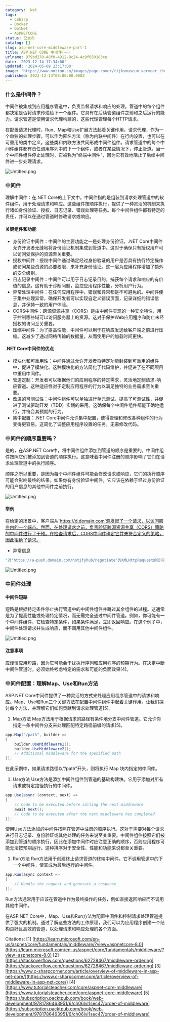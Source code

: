 ```yaml
---
category: .Net
tags:
  - CSharp
  - Docker
  - DotNet
  - ASPNETCORE
status: 已发布
catalog: []
slug: asp-net-core-middleware-part-1
title: ASP.NET CORE 中间件(一)
urlname: 979bd270-48f0-4912-8c24-4c9f050183ce
date: '2023-12-14 17:34:00'
updated: '2024-05-09 23:17:00'
image: 'https://www.notion.so/images/page-cover/rijksmuseum_vermeer_the_milkmaid.jpg'
published: 2023-12-13T08:00:00.000Z
---
```


### 什么是中间件？


中间件被集成到应用程序管道中，负责监督请求和响应的处理。管道中的每个组件都决定是否将请求传递给下一个组件。它具有在后续管道组件之前和之后运行的能力。请求管道是使用请求代理构建的，这些代理管理每个HTTP请求。


在配置请求代理时，Run、Map和Use扩展方法起着关键作用。请求代理，作为一个单独的处理步骤，可以作为匿名方法（称为内联中间件）在行内设置，也可以在可重用的类中定义。这些类和内联方法共同形成中间件组件。请求管道中的每个中间件组件都有责任调用序列中的下一个组件，或者在某些情况下，停止管道。当一个中间件组件停止处理时，它被称为"终端中间件"，因为它有效地阻止了后续中间件进一步处理请求。


![Untitled.png](https://prod-files-secure.s3.us-west-2.amazonaws.com/5d24fe63-e567-4804-86f9-9fdc62e13082/da807807-d02d-4fa1-86b6-db45e4678714/Untitled.png?X-Amz-Algorithm=AWS4-HMAC-SHA256&X-Amz-Content-Sha256=UNSIGNED-PAYLOAD&X-Amz-Credential=ASIAZI2LB466YLV7JBRQ%2F20250222%2Fus-west-2%2Fs3%2Faws4_request&X-Amz-Date=20250222T053522Z&X-Amz-Expires=3600&X-Amz-Security-Token=IQoJb3JpZ2luX2VjEL3%2F%2F%2F%2F%2F%2F%2F%2F%2F%2FwEaCXVzLXdlc3QtMiJIMEYCIQCAEjHV7iE4I3i6xK%2B2dcpm8vajT5JxLc9RS7nq8LZKZwIhAKytoq054A8R3jNoueUvYfp5MRpjT8HuJHfdRivrl8e6KogECOb%2F%2F%2F%2F%2F%2F%2F%2F%2F%2FwEQABoMNjM3NDIzMTgzODA1IgymdXLQKjD0WMT%2BNPMq3AMIsv7ivsokNO%2B5HNcWiVl1JJ1MZFSQ4a1zrhNI%2Blq36S9Mrvj1VGsVy9Z1WifxxX6vhxAbBBIjc1rfpRabwTcqyrKNRuHMGh%2BBAF7mczFz2hQx%2FsVjmW3DLWfTWTWFVFfvzpoovaLAUFtfuMAVRODyq3sAq3pWA5deSZP%2BcthRIEtVIQEoSVLI1n%2B0yjcNjjKrAFocxvkwCaajdPdjGCPa%2FDI1X%2B5Ubmt2%2BpzLlquMy3B%2BNCf3UY30voJ0605Njn5K%2BALoRoF6sH7ojsx66VQj6%2FqudTcLbMycIm1PaV3LciNiMYEO3N%2FNQXaym%2BPt19Ry22RcpPNGCC06Ni7aJZgfpj28qb2kuLTfNucFd0CvXZpPXQp5DoGgZDJsq3IfJl6cwixqTZb5GZpmQ0dRWld48nVmwpp1leSJNIG7F22%2B9i2QWmTFlbd0lmzOAeH0beyTuBMM9gmaMvBd%2Bg6nRjVCWzoYSd9GAuUwBPxjn%2Ffb9ShqCDHJ%2Br%2Fh3x66lH2YYIwmZkqE3rjhNA42dei2p27FJd3t30zwRik0NqyLD27Y5LLJ3l4k80gDH6uUMNknEb%2FwEjBh1MWYKNqMnETlcJSzVlZSznINzbogLe2%2FzI9hg4ZO6I0wCGXrwp%2FmeTDIqOW9BjqkAUcU%2FJnNS%2FlL79LLe86jdFyT5SzJxBlQOTuPF1so2haJvt8Z0%2FqUYr0sy2AkRupqxU%2FMP08nf3jsipVRjfUaNqju1S5FM9qr52%2BV3t5%2BDXmZN6dWLJzqvuwVYlbv4nbA22%2FBotZI6b%2Bn%2BmkZen3OxuhSo%2F4W%2FhrNIfGXQZzhfdlYhY9oSStKr%2BGDVwB9qxt%2BdTDIiSgPA01ffaDBP6U5aymjCJ7e&X-Amz-Signature=6bdccd207b5b6e681361267096f60d6bfed6475fbdef738bdfda0dc4640b8318&X-Amz-SignedHeaders=host&x-id=GetObject)


### 中间件


理解中间件：在.NET Core的上下文中，中间件指的是组装到请求处理管道中的软件组件，用于处理请求和响应。这些组件按顺序执行，提供了一种灵活的机制来执行诸如身份验证、授权、日志记录、错误处理等任务。每个中间件组件都有特定的责任，并可以在通过管道时修改请求或响应。


#### 关键组件和功能

- 身份验证中间件：中间件的主要功能之一是处理身份验证。.NET Core中间件允许开发者无缝地将身份验证机制集成到管道中。这对于确保只有授权用户可以访问受保护的资源至关重要。
- 授权中间件：授权中间件通过确定经过身份验证的用户是否具有执行特定操作或访问某些资源的必要权限，来补充身份验证。这一层为应用程序增加了额外的安全级别。
- 日志记录中间件：中间件可以用于日志记录目的，捕获每个请求和响应的有价值的信息。这有助于诊断问题，监控应用程序性能，分析用户行为。
- 异常处理中间件：在任何应用程序中，错误和异常都是不可避免的。中间件便于集中处理异常，确保开发者可以实现自定义错误页面，记录详细的错误信息，并保持一致的用户体验。
- CORS中间件：跨源资源共享（CORS）是由中间件实现的一种安全特性，用于控制哪些域可以访问服务器上的资源。这对于保护Web应用程序和防止未经授权的访问至关重要。
- 压缩中间件：为了提高性能，中间件可以用于在响应发送给客户端之前进行压缩。这减少了通过网络传输的数据量，从而使用户的加载时间更快。

#### .NET Core中间件的优点

- 模块化和可重用性：中间件通过允许开发者将特定功能封装到可重用的组件中，促进了模块化。这种模块化的方法简化了代码维护，并促进了在不同项目中重用中间件。
- 管道定制：开发者可以根据他们的应用程序的特定需求，灵活地定制请求-响应管道。这种适应性对于定制应用程序的行为以满足独特的业务需求至关重要。
- 改进的可测试性：中间件组件可以单独进行单元测试，提高了可测试性，并促进了测试驱动开发（TDD）实践的采用。这确保每个中间件组件都能正确地运行，并符合其预期的行为。
- 集中配置：.NET Core中间件允许集中配置，使得管理和修改各种组件的行为变得更容易。这简化了调整应用程序设置的任务，无需修改代码。

### 中间件的顺序重要吗？


是的，在ASP.NET Core中，将中间件组件添加到管道的顺序是重要的。中间件组件按照它们被添加到管道的顺序执行。这意味着中间件注册的顺序影响了它们在请求处理管道中的执行顺序。


顺序之所以重要，是因为每个中间件组件可能会修改请求或响应，它们的执行顺序可能会影响最终的结果。如果你有身份验证中间件，它应该在依赖于经过身份验证的用户信息的其他中间件之前执行。


![Untitled.png](https://prod-files-secure.s3.us-west-2.amazonaws.com/5d24fe63-e567-4804-86f9-9fdc62e13082/24f795a2-1c5a-4a6b-a0d8-2afb160076f1/Untitled.png?X-Amz-Algorithm=AWS4-HMAC-SHA256&X-Amz-Content-Sha256=UNSIGNED-PAYLOAD&X-Amz-Credential=ASIAZI2LB466YLV7JBRQ%2F20250222%2Fus-west-2%2Fs3%2Faws4_request&X-Amz-Date=20250222T053522Z&X-Amz-Expires=3600&X-Amz-Security-Token=IQoJb3JpZ2luX2VjEL3%2F%2F%2F%2F%2F%2F%2F%2F%2F%2FwEaCXVzLXdlc3QtMiJIMEYCIQCAEjHV7iE4I3i6xK%2B2dcpm8vajT5JxLc9RS7nq8LZKZwIhAKytoq054A8R3jNoueUvYfp5MRpjT8HuJHfdRivrl8e6KogECOb%2F%2F%2F%2F%2F%2F%2F%2F%2F%2FwEQABoMNjM3NDIzMTgzODA1IgymdXLQKjD0WMT%2BNPMq3AMIsv7ivsokNO%2B5HNcWiVl1JJ1MZFSQ4a1zrhNI%2Blq36S9Mrvj1VGsVy9Z1WifxxX6vhxAbBBIjc1rfpRabwTcqyrKNRuHMGh%2BBAF7mczFz2hQx%2FsVjmW3DLWfTWTWFVFfvzpoovaLAUFtfuMAVRODyq3sAq3pWA5deSZP%2BcthRIEtVIQEoSVLI1n%2B0yjcNjjKrAFocxvkwCaajdPdjGCPa%2FDI1X%2B5Ubmt2%2BpzLlquMy3B%2BNCf3UY30voJ0605Njn5K%2BALoRoF6sH7ojsx66VQj6%2FqudTcLbMycIm1PaV3LciNiMYEO3N%2FNQXaym%2BPt19Ry22RcpPNGCC06Ni7aJZgfpj28qb2kuLTfNucFd0CvXZpPXQp5DoGgZDJsq3IfJl6cwixqTZb5GZpmQ0dRWld48nVmwpp1leSJNIG7F22%2B9i2QWmTFlbd0lmzOAeH0beyTuBMM9gmaMvBd%2Bg6nRjVCWzoYSd9GAuUwBPxjn%2Ffb9ShqCDHJ%2Br%2Fh3x66lH2YYIwmZkqE3rjhNA42dei2p27FJd3t30zwRik0NqyLD27Y5LLJ3l4k80gDH6uUMNknEb%2FwEjBh1MWYKNqMnETlcJSzVlZSznINzbogLe2%2FzI9hg4ZO6I0wCGXrwp%2FmeTDIqOW9BjqkAUcU%2FJnNS%2FlL79LLe86jdFyT5SzJxBlQOTuPF1so2haJvt8Z0%2FqUYr0sy2AkRupqxU%2FMP08nf3jsipVRjfUaNqju1S5FM9qr52%2BV3t5%2BDXmZN6dWLJzqvuwVYlbv4nbA22%2FBotZI6b%2Bn%2BmkZen3OxuhSo%2F4W%2FhrNIfGXQZzhfdlYhY9oSStKr%2BGDVwB9qxt%2BdTDIiSgPA01ffaDBP6U5aymjCJ7e&X-Amz-Signature=66751a20b42d0da1f9e2279e9a640bb7ec8571835e3a69c18cd170717acb9ab0&X-Amz-SignedHeaders=host&x-id=GetObject)


#### 举例


在给定的场景中，客户端从'https://d.domain.com'源发起了一个请求，以访问服务内的一个端点。然而，在处理请求之前，负责验证跨源资源共享（CORS）策略的中间件进行了干预。在检查请求后，CORS中间件确定它并未符合定义的策略，因此拒绝了请求。

- 异常信息

```c#
"对'https://a-push.domain.com/notifyhub/negotiate'的XMLHttpRequest的访问，源自'https://d.domain.com'，已被CORS策略阻止：预检请求的响应未通过访问控制检查：请求的资源上没有'Access-Control-Allow-Origin'头。"[1][2][3]
```


![Untitled.png](https://prod-files-secure.s3.us-west-2.amazonaws.com/5d24fe63-e567-4804-86f9-9fdc62e13082/371d9517-dafe-4432-94b7-2d14d1593167/Untitled.png?X-Amz-Algorithm=AWS4-HMAC-SHA256&X-Amz-Content-Sha256=UNSIGNED-PAYLOAD&X-Amz-Credential=ASIAZI2LB466YLV7JBRQ%2F20250222%2Fus-west-2%2Fs3%2Faws4_request&X-Amz-Date=20250222T053522Z&X-Amz-Expires=3600&X-Amz-Security-Token=IQoJb3JpZ2luX2VjEL3%2F%2F%2F%2F%2F%2F%2F%2F%2F%2FwEaCXVzLXdlc3QtMiJIMEYCIQCAEjHV7iE4I3i6xK%2B2dcpm8vajT5JxLc9RS7nq8LZKZwIhAKytoq054A8R3jNoueUvYfp5MRpjT8HuJHfdRivrl8e6KogECOb%2F%2F%2F%2F%2F%2F%2F%2F%2F%2FwEQABoMNjM3NDIzMTgzODA1IgymdXLQKjD0WMT%2BNPMq3AMIsv7ivsokNO%2B5HNcWiVl1JJ1MZFSQ4a1zrhNI%2Blq36S9Mrvj1VGsVy9Z1WifxxX6vhxAbBBIjc1rfpRabwTcqyrKNRuHMGh%2BBAF7mczFz2hQx%2FsVjmW3DLWfTWTWFVFfvzpoovaLAUFtfuMAVRODyq3sAq3pWA5deSZP%2BcthRIEtVIQEoSVLI1n%2B0yjcNjjKrAFocxvkwCaajdPdjGCPa%2FDI1X%2B5Ubmt2%2BpzLlquMy3B%2BNCf3UY30voJ0605Njn5K%2BALoRoF6sH7ojsx66VQj6%2FqudTcLbMycIm1PaV3LciNiMYEO3N%2FNQXaym%2BPt19Ry22RcpPNGCC06Ni7aJZgfpj28qb2kuLTfNucFd0CvXZpPXQp5DoGgZDJsq3IfJl6cwixqTZb5GZpmQ0dRWld48nVmwpp1leSJNIG7F22%2B9i2QWmTFlbd0lmzOAeH0beyTuBMM9gmaMvBd%2Bg6nRjVCWzoYSd9GAuUwBPxjn%2Ffb9ShqCDHJ%2Br%2Fh3x66lH2YYIwmZkqE3rjhNA42dei2p27FJd3t30zwRik0NqyLD27Y5LLJ3l4k80gDH6uUMNknEb%2FwEjBh1MWYKNqMnETlcJSzVlZSznINzbogLe2%2FzI9hg4ZO6I0wCGXrwp%2FmeTDIqOW9BjqkAUcU%2FJnNS%2FlL79LLe86jdFyT5SzJxBlQOTuPF1so2haJvt8Z0%2FqUYr0sy2AkRupqxU%2FMP08nf3jsipVRjfUaNqju1S5FM9qr52%2BV3t5%2BDXmZN6dWLJzqvuwVYlbv4nbA22%2FBotZI6b%2Bn%2BmkZen3OxuhSo%2F4W%2FhrNIfGXQZzhfdlYhY9oSStKr%2BGDVwB9qxt%2BdTDIiSgPA01ffaDBP6U5aymjCJ7e&X-Amz-Signature=4ce9c805dc47e45ceb3419141834c464273bdd7606c0bb3062cd460c5c015857&X-Amz-SignedHeaders=host&x-id=GetObject)


### 中间件处理


#### 中间件短路
短路是根据特定条件停止执行管道中的中间件组件并跳过其余组件的过程。这通常是为了提高性能或处理特定情况，而无需完全通过中间件管道。例如，你可能有一个中间件组件，它检查特定条件，如果条件满足，立即返回响应。在这个例子中，中间件处理请求并生成响应，而不调用其他中间件组件。


![Untitled.png](https://prod-files-secure.s3.us-west-2.amazonaws.com/5d24fe63-e567-4804-86f9-9fdc62e13082/e8a1d943-cb51-4723-936e-23c6af2fb0f9/Untitled.png?X-Amz-Algorithm=AWS4-HMAC-SHA256&X-Amz-Content-Sha256=UNSIGNED-PAYLOAD&X-Amz-Credential=ASIAZI2LB466YLV7JBRQ%2F20250222%2Fus-west-2%2Fs3%2Faws4_request&X-Amz-Date=20250222T053522Z&X-Amz-Expires=3600&X-Amz-Security-Token=IQoJb3JpZ2luX2VjEL3%2F%2F%2F%2F%2F%2F%2F%2F%2F%2FwEaCXVzLXdlc3QtMiJIMEYCIQCAEjHV7iE4I3i6xK%2B2dcpm8vajT5JxLc9RS7nq8LZKZwIhAKytoq054A8R3jNoueUvYfp5MRpjT8HuJHfdRivrl8e6KogECOb%2F%2F%2F%2F%2F%2F%2F%2F%2F%2FwEQABoMNjM3NDIzMTgzODA1IgymdXLQKjD0WMT%2BNPMq3AMIsv7ivsokNO%2B5HNcWiVl1JJ1MZFSQ4a1zrhNI%2Blq36S9Mrvj1VGsVy9Z1WifxxX6vhxAbBBIjc1rfpRabwTcqyrKNRuHMGh%2BBAF7mczFz2hQx%2FsVjmW3DLWfTWTWFVFfvzpoovaLAUFtfuMAVRODyq3sAq3pWA5deSZP%2BcthRIEtVIQEoSVLI1n%2B0yjcNjjKrAFocxvkwCaajdPdjGCPa%2FDI1X%2B5Ubmt2%2BpzLlquMy3B%2BNCf3UY30voJ0605Njn5K%2BALoRoF6sH7ojsx66VQj6%2FqudTcLbMycIm1PaV3LciNiMYEO3N%2FNQXaym%2BPt19Ry22RcpPNGCC06Ni7aJZgfpj28qb2kuLTfNucFd0CvXZpPXQp5DoGgZDJsq3IfJl6cwixqTZb5GZpmQ0dRWld48nVmwpp1leSJNIG7F22%2B9i2QWmTFlbd0lmzOAeH0beyTuBMM9gmaMvBd%2Bg6nRjVCWzoYSd9GAuUwBPxjn%2Ffb9ShqCDHJ%2Br%2Fh3x66lH2YYIwmZkqE3rjhNA42dei2p27FJd3t30zwRik0NqyLD27Y5LLJ3l4k80gDH6uUMNknEb%2FwEjBh1MWYKNqMnETlcJSzVlZSznINzbogLe2%2FzI9hg4ZO6I0wCGXrwp%2FmeTDIqOW9BjqkAUcU%2FJnNS%2FlL79LLe86jdFyT5SzJxBlQOTuPF1so2haJvt8Z0%2FqUYr0sy2AkRupqxU%2FMP08nf3jsipVRjfUaNqju1S5FM9qr52%2BV3t5%2BDXmZN6dWLJzqvuwVYlbv4nbA22%2FBotZI6b%2Bn%2BmkZen3OxuhSo%2F4W%2FhrNIfGXQZzhfdlYhY9oSStKr%2BGDVwB9qxt%2BdTDIiSgPA01ffaDBP6U5aymjCJ7e&X-Amz-Signature=fe37e061f195bf7821dcce01dfc417798cca8fb8f17a96586248c3b846db24fc&X-Amz-SignedHeaders=host&x-id=GetObject)


#### 注意事项


应谨慎应用短路，因为它可能会干扰执行序列和应用程序的预期行为。在决定中断中间件管道时，必须始终考虑特定的需求和可能的负面效果[4]。


### 中间件配置：理解Map、Use和Run方法


ASP.NET Core中间件提供了一种灵活的方式来处理应用程序管道中的请求和响应。Map、Use和Run三个关键方法在配置中间件组件中起着关键作用。让我们探讨每个方法，并理解它们如何贡献到请求处理管道[5]。

1. Map方法
Map方法用于根据请求的路径有条件地分支中间件管道。它允许你指定一条中间件分支来处理匹配特定路径前缀的请求[5]。

```c#
app.Map("/path", builder =>
{
    builder.UseMiddleware1();
    builder.UseMiddleware2();
    // Additional middleware for the specified path
});
```


在此示例中，如果请求路径以“/path”开头，则将执行 Map 块内指定的中间件。

1. Use方法
Use方法是添加中间件组件到管道的基础构建块。它用于添加对所有请求或特定路径执行的中间件。

```c#
app.Use(async (context, next) =>
{
    // Code to be executed before calling the next middleware
    await next();
    // Code to be executed after the next middleware has completed
});
```


使用Use方法添加的中间件按照在管道中注册的顺序执行。这对于需要对每个请求进行日志记录、身份验证或其他处理的任务来说至关重要。中间件组件按照它们被添加到管道的顺序执行，因此在添加中间件时应注意正确的顺序，否则应用程序可能无法按预期运行。这种排序对于安全性、性能和功能来说都至关重要。

1. Run方法
Run方法用于创建终止请求管道的终端中间件。它不调用管道中的下一个中间件，使其成为最后运行的中间件。

```c#
app.Run(async context =>
{
    // Handle the request and generate a response
});
```


Run方法通常用于应该在管道中作为最终操作的任务，例如直接返回响应而不调用其他中间件。


在ASP.NET Core中，Map、Use和Run方法为配置中间件和控制请求处理管道提供了强大的机制。通过了解这些方法的工作原理，我们可以为应用程序创建一个结构良好且高效的管道，以处理请求和响应处理的各个方面。


Citations:
[1] [https://learn.microsoft.com/en-us/aspnet/core/fundamentals/middleware/?view=aspnetcore-8.0](https://learn.microsoft.com/en-us/aspnet/core/fundamentals/middleware/?view=aspnetcore-8.0)
[2] [https://stackoverflow.com/questions/62728467/middleware-ordering](https://stackoverflow.com/questions/62728467/middleware-ordering)
[3] [https://www.c-sharpcorner.com/article/overview-of-middleware-in-asp-net-core/](https://www.c-sharpcorner.com/article/overview-of-middleware-in-asp-net-core/)
[4] [https://www.tutorialsteacher.com/core/aspnet-core-middleware](https://www.tutorialsteacher.com/core/aspnet-core-middleware)
[5] [https://subscription.packtpub.com/book/web-development/9781786463951/6/ch06lvl1sec47/order-of-middleware](https://subscription.packtpub.com/book/web-development/9781786463951/6/ch06lvl1sec47/order-of-middleware)


